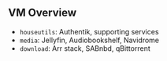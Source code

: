 ## VM Overview

- `houseutils`: Authentik, supporting services
- `media`: Jellyfin, Audiobookshelf, Navidrome
- `download`: Arr stack, SABnbd, qBittorrent
